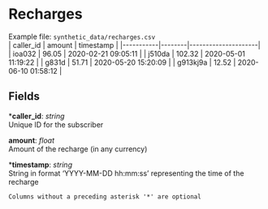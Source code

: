 # Recharges
Example file: `synthetic_data/recharges.csv` <br>
| caller_id | amount | timestamp           |
|-----------|--------|---------------------|
| ioa032    | 96.05  | 2020-02-21 09:05:11 |
| j510da    | 102.32 | 2020-05-01 11:19:22 |
| g831d     | 51.71  | 2020-05-20 15:20:09 |
| g913kj9a  | 12.52  | 2020-06-10 01:58:12 |    


## Fields <br>
***caller_id**: _string_ <br>
Unique ID for the subscriber

**amount**: _float_ <br>
Amount of the recharge (in any currency)

***timestamp**: _string_ <br>
String in format ‘YYYY-MM-DD hh:mm:ss’ representing the time of the recharge


```{note}
Columns without a preceding asterisk '*' are optional
```
